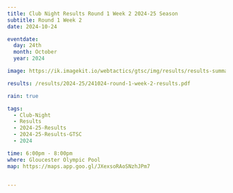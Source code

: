 ```yaml
---
title: Club Night Results Round 1 Week 2 2024-25 Season
subtitle: Round 1 Week 2
date: 2024-10-24

eventdate:
  day: 24th
  month: October
  year: 2024

image: https://ik.imagekit.io/webtactics/gtsc/img/results/results-summary-2.jpg

results: /results/2024-25/241024-round-1-week-2-results.pdf

rain: true

tags:
  - Club-Night
  - Results
  - 2024-25-Results
  - 2024-25-Results-GTSC
  - 2024

time: 6:00pm - 8:00pm
where: Gloucester Olympic Pool
map: https://maps.app.goo.gl/JXexsoRAoSNzhJPm7


---
```





